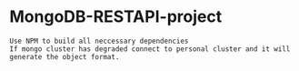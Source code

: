 # MongoDB-RESTAPI-project
```
Use NPM to build all neccessary dependencies
If mongo cluster has degraded connect to personal cluster and it will generate the object format.
```
